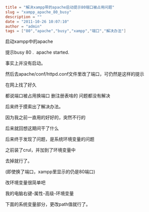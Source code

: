 ```toml
title = "解决xampp带的apache启动提示80端口被占用问题"
slug = "xampp_apache_80_busy"
description = ""
date = "2011-10-26 10:07:10"
author = "admin"
tags = ["80","apache","busy","xampp","端口","解决办法"]
```

启动xampp中的apache

提示busy 80 .  apache started.

事实上并没有启动。

然后去apache/conf/httpd.conf文件里改了端口，可仍然是这样的提示

在网上找了好久

都说端口被占用换端口 删注册表啥的 问题都没有解决

后来终于摸索出了解决办法。

因为我之前一直用的好好的，突然不行的

后来就回想这期间干了什么

后来终于发现了问题，是系统环境变量的问题

之前装了crul，并加到了环境变量中

去掉就行了。

(即使换了端口，xampp里显示的仍是80端口)

改环境变量很简单吧

我的电脑右键-属性-高级-环境变量

下面的系统变量部分，更改path值就行了。
